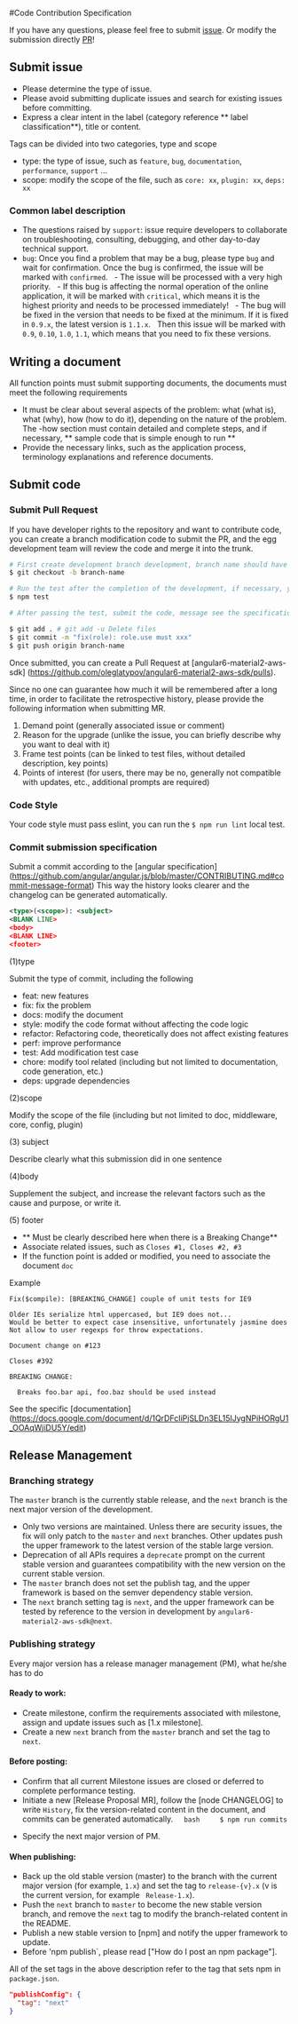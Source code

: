 #Code Contribution Specification

If you have any questions, please feel free to submit [issue](https://github.com/oleglatypov/angular6-material2-aws-sdk/issues).
Or modify the submission directly [PR](https://github.com/oleglatypov/angular6-material2-aws-sdk/pulls)!

## Submit issue

- Please determine the type of issue.
- Please avoid submitting duplicate issues and search for existing issues before committing.
- Express a clear intent in the label (category reference ** label classification**), title or content.

Tags can be divided into two categories, type and scope

- type: the type of issue, such as `feature`, `bug`, `documentation`, `performance`, `support` ...
- scope: modify the scope of the file, such as `core: xx`, `plugin: xx`, `deps: xx`

### Common label description

- The questions raised by `support`: issue require developers to collaborate on troubleshooting, consulting, debugging, and other day-to-day technical support.
- `bug`: Once you find a problem that may be a bug, please type `bug` and wait for confirmation. Once the bug is confirmed, the issue will be marked with `confirmed`.
  - The issue will be processed with a very high priority.
  - If this bug is affecting the normal operation of the online application, it will be marked with `critical`, which means it is the highest priority and needs to be processed immediately!
  - The bug will be fixed in the version that needs to be fixed at the minimum. If it is fixed in `0.9.x`, the latest version is `1.1.x`.
  Then this issue will be marked with `0.9`, `0.10`, `1.0`, `1.1`, which means that you need to fix these versions.

## Writing a document

All function points must submit supporting documents, the documents must meet the following requirements

- It must be clear about several aspects of the problem: what (what is), what (why), how (how to do it), depending on the nature of the problem.
The -how section must contain detailed and complete steps, and if necessary, ** sample code that is simple enough to run **
- Provide the necessary links, such as the application process, terminology explanations and reference documents.

## Submit code

### Submit Pull Request

If you have developer rights to the repository and want to contribute code, you can create a branch modification code to submit the PR, and the egg development team will review the code and merge it into the trunk.

```bash
# First create development branch development, branch name should have meaning, avoid using update, tmp, etc.
$ git checkout -b branch-name

# Run the test after the completion of the development, if necessary, you need to add or modify the test case
$ npm test

# After passing the test, submit the code, message see the specification below

$ git add . # git add -u Delete files
$ git commit -m "fix(role): role.use must xxx"
$ git push origin branch-name
```

Once submitted, you can create a Pull Request at [angular6-material2-aws-sdk] (https://github.com/oleglatypov/angular6-material2-aws-sdk/pulls).

Since no one can guarantee how much it will be remembered after a long time, in order to facilitate the retrospective history, please provide the following information when submitting MR.

1. Demand point (generally associated issue or comment)
2. Reason for the upgrade (unlike the issue, you can briefly describe why you want to deal with it)
3. Frame test points (can be linked to test files, without detailed description, key points)
4. Points of interest (for users, there may be no, generally not compatible with updates, etc., additional prompts are required)

### Code Style

Your code style must pass eslint, you can run the `$ npm run lint` local test.

### Commit submission specification

Submit a commit according to the [angular specification] (https://github.com/angular/angular.js/blob/master/CONTRIBUTING.md#commit-message-format)
This way the history looks clearer and the changelog can be generated automatically.

```xml
<type>(<scope>): <subject>
<BLANK LINE>
<body>
<BLANK LINE>
<footer>
```

(1)type

Submit the type of commit, including the following

- feat: new features
- fix: fix the problem
- docs: modify the document
- style: modify the code format without affecting the code logic
- refactor: Refactoring code, theoretically does not affect existing features
- perf: improve performance
- test: Add modification test case
- chore: modify tool related (including but not limited to documentation, code generation, etc.)
- deps: upgrade dependencies

(2)scope

Modify the scope of the file (including but not limited to doc, middleware, core, config, plugin)

(3) subject

Describe clearly what this submission did in one sentence

(4)body

Supplement the subject, and increase the relevant factors such as the cause and purpose, or write it.

(5) footer

- ** Must be clearly described here when there is a Breaking Change**
- Associate related issues, such as `Closes #1, Closes #2, #3`
- If the function point is added or modified, you need to associate the document `doc`

Example

```
Fix($compile): [BREAKING_CHANGE] couple of unit tests for IE9

Older IEs serialize html uppercased, but IE9 does not...
Would be better to expect case insensitive, unfortunately jasmine does
Not allow to user regexps for throw expectations.

Document change on #123

Closes #392

BREAKING CHANGE:

  Breaks foo.bar api, foo.baz should be used instead
```

See the specific [documentation] (https://docs.google.com/document/d/1QrDFcIiPjSLDn3EL15IJygNPiHORgU1_OOAqWjiDU5Y/edit)

## Release Management


### Branching strategy

The `master` branch is the currently stable release, and the `next` branch is the next major version of the development.

- Only two versions are maintained. Unless there are security issues, the fix will only patch to the `master` and `next` branches. Other updates push the upper framework to the latest version of the stable large version.
- Deprecation of all APIs requires a `deprecate` prompt on the current stable version and guarantees compatibility with the new version on the current stable version.
- The `master` branch does not set the publish tag, and the upper framework is based on the semver dependency stable version.
- The `next` branch setting tag is `next`, and the upper framework can be tested by reference to the version in development by `angular6-material2-aws-sdk@next`.

### Publishing strategy

Every major version has a release manager management (PM), what he/she has to do

#### Ready to work:

- Create milestone, confirm the requirements associated with milestone, assign and update issues such as [1.x milestone].
- Create a new `next` branch from the `master` branch and set the tag to `next`.

#### Before posting:

- Confirm that all current Milestone issues are closed or deferred to complete performance testing.
- Initiate a new [Release Proposal MR], follow the [node CHANGELOG] to write `History`, fix the version-related content in the document, and commits can be generated automatically.
    ```bash
    $ npm run commits
    ```
- Specify the next major version of PM.

#### When publishing:

- Back up the old stable version (master) to the branch with the current major version (for example, `1.x`) and set the tag to `release-{v}.x` (v is the current version, for example ` Release-1.x`).
- Push the `next` branch to `master` to become the new stable version branch, and remove the `next` tag to modify the branch-related content in the README.
- Publish a new stable version to [npm] and notify the upper framework to update.
- Before 'npm publish`, please read ["How do I post an npm package"].

All of the set tags in the above description refer to the tag that sets npm in `package.json`.

```json
"publishConfig": {
  "tag": "next"
}
```
